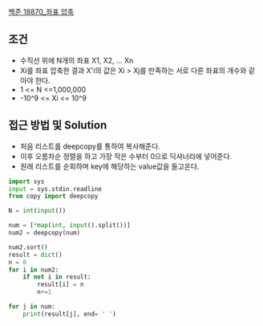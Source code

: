 [백준 18870_좌표 압축](https://www.acmicpc.net/problem/18870)



## 조건
- 수직선 위에 N개의 좌표 X1, X2, ... Xn
- Xi를 좌표 압축한 결과 X'i의 값은 Xi > Xj를 만족하는 서로 다른 좌표의 개수와 같아야 한다.
- 1 <= N <=1,000,000
- -10^9 <= Xi <= 10^9



## 접근 방법 및 Solution
- 처음 리스트를 deepcopy를 통하여 복사해준다.
- 이후 오름차순 정렬을 하고 가장 작은 수부터 0으로 딕셔너리에 넣어준다.
- 원래 리스트를 순회하며 key에 해당하는 value값을 들고온다.



```python
import sys
input = sys.stdin.readline
from copy import deepcopy

N = int(input())

num = [*map(int, input().split())]
num2 = deepcopy(num)

num2.sort()
result = dict()
n = 0
for i in num2:
    if not i in result:
        result[i] = n
        n+=1

for j in num:
    print(result[j], end= ' ')
```